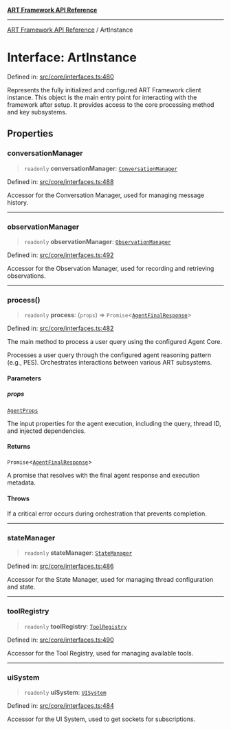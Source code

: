 [**ART Framework API Reference**](../README.md)

***

[ART Framework API Reference](../README.md) / ArtInstance

# Interface: ArtInstance

Defined in: [src/core/interfaces.ts:480](https://github.com/hashangit/ART/blob/13d06b82b833201787abcae252aaec8212ec73f7/src/core/interfaces.ts#L480)

Represents the fully initialized and configured ART Framework client instance.
This object is the main entry point for interacting with the framework after setup.
It provides access to the core processing method and key subsystems.

## Properties

### conversationManager

> `readonly` **conversationManager**: [`ConversationManager`](ConversationManager.md)

Defined in: [src/core/interfaces.ts:488](https://github.com/hashangit/ART/blob/13d06b82b833201787abcae252aaec8212ec73f7/src/core/interfaces.ts#L488)

Accessor for the Conversation Manager, used for managing message history.

***

### observationManager

> `readonly` **observationManager**: [`ObservationManager`](ObservationManager.md)

Defined in: [src/core/interfaces.ts:492](https://github.com/hashangit/ART/blob/13d06b82b833201787abcae252aaec8212ec73f7/src/core/interfaces.ts#L492)

Accessor for the Observation Manager, used for recording and retrieving observations.

***

### process()

> `readonly` **process**: (`props`) => `Promise`\<[`AgentFinalResponse`](AgentFinalResponse.md)\>

Defined in: [src/core/interfaces.ts:482](https://github.com/hashangit/ART/blob/13d06b82b833201787abcae252aaec8212ec73f7/src/core/interfaces.ts#L482)

The main method to process a user query using the configured Agent Core.

Processes a user query through the configured agent reasoning pattern (e.g., PES).
Orchestrates interactions between various ART subsystems.

#### Parameters

##### props

[`AgentProps`](AgentProps.md)

The input properties for the agent execution, including the query, thread ID, and injected dependencies.

#### Returns

`Promise`\<[`AgentFinalResponse`](AgentFinalResponse.md)\>

A promise that resolves with the final agent response and execution metadata.

#### Throws

If a critical error occurs during orchestration that prevents completion.

***

### stateManager

> `readonly` **stateManager**: [`StateManager`](StateManager.md)

Defined in: [src/core/interfaces.ts:486](https://github.com/hashangit/ART/blob/13d06b82b833201787abcae252aaec8212ec73f7/src/core/interfaces.ts#L486)

Accessor for the State Manager, used for managing thread configuration and state.

***

### toolRegistry

> `readonly` **toolRegistry**: [`ToolRegistry`](ToolRegistry.md)

Defined in: [src/core/interfaces.ts:490](https://github.com/hashangit/ART/blob/13d06b82b833201787abcae252aaec8212ec73f7/src/core/interfaces.ts#L490)

Accessor for the Tool Registry, used for managing available tools.

***

### uiSystem

> `readonly` **uiSystem**: [`UISystem`](UISystem.md)

Defined in: [src/core/interfaces.ts:484](https://github.com/hashangit/ART/blob/13d06b82b833201787abcae252aaec8212ec73f7/src/core/interfaces.ts#L484)

Accessor for the UI System, used to get sockets for subscriptions.
